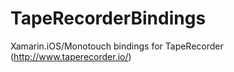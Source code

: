 TapeRecorderBindings
====================

Xamarin.iOS/Monotouch bindings for TapeRecorder (http://www.taperecorder.io/)
